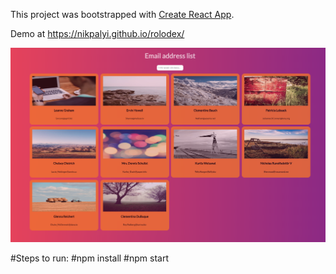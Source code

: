 This project was bootstrapped with [Create React App](https://github.com/facebook/create-react-app).

Demo at https://nikpalyi.github.io/rolodex/

![Alt text](address-list.png 'Address List')

#Steps to run:
#npm install
#npm start
